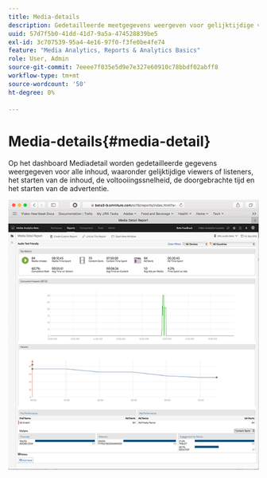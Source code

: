 ```yaml
---
title: Media-details
description: Gedetailleerde meetgegevens weergeven voor gelijktijdige viewers of listeners, het begin van de inhoud, de voltooiingssnelheid, de doorgebrachte tijd en het begin van de advertentie op het dashboard voor mediadetail.
uuid: 57d7f5b0-41dd-41d7-9a5a-474528839be5
exl-id: 3c707539-95a4-4e16-97f0-f3fe0be4fe74
feature: "Media Analytics, Reports & Analytics Basics"
role: User, Admin
source-git-commit: 7eeee7f035e5d9e7e327e60910c78bbdf02abff8
workflow-type: tm+mt
source-wordcount: '50'
ht-degree: 0%

---
```


# Media-details{#media-detail}

Op het dashboard Mediadetail worden gedetailleerde gegevens weergegeven voor alle inhoud, waaronder gelijktijdige viewers of listeners, het starten van de inhoud, de voltooiingssnelheid, de doorgebrachte tijd en het starten van de advertentie.

![](assets/media_detail.png)

